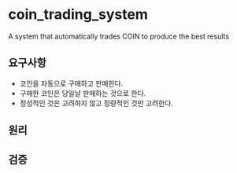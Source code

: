 # coin_trading_system
A system that automatically trades COIN to produce the best results

## 요구사항
 - 코인을 자동으로 구매하고 판매한다. 
 - 구매한 코인은 당일날 판매하는 것으로 한다.
 - 정성적인 것은 고려하지 않고 정량적인 것만 고려한다.
## 원리
## 검증
